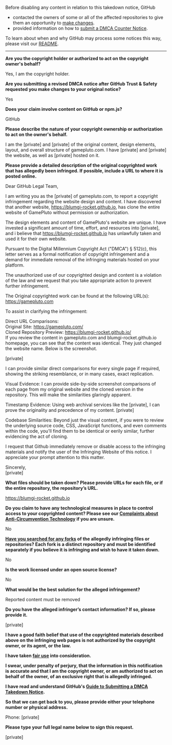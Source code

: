 Before disabling any content in relation to this takedown notice, GitHub
- contacted the owners of some or all of the affected repositories to give them an opportunity to [make changes](https://docs.github.com/en/github/site-policy/dmca-takedown-policy#a-how-does-this-actually-work).
- provided information on how to [submit a DMCA Counter Notice](https://docs.github.com/en/articles/guide-to-submitting-a-dmca-counter-notice).

To learn about when and why GitHub may process some notices this way, please visit our [README](https://github.com/github/dmca/blob/master/README.md#anatomy-of-a-takedown-notice).

---

**Are you the copyright holder or authorized to act on the copyright owner's behalf?**

Yes, I am the copyright holder.

**Are you submitting a revised DMCA notice after GitHub Trust & Safety requested you make changes to your original notice?**

Yes

**Does your claim involve content on GitHub or npm.js?**

GitHub

**Please describe the nature of your copyright ownership or authorization to act on the owner's behalf.**

I am the [private] and [private] of the original content, design elements, layout, and overall structure of gamepluto.com. I have [private] and [private] the website, as well as [private] hosted on it.

**Please provide a detailed description of the original copyrighted work that has allegedly been infringed. If possible, include a URL to where it is posted online.**

Dear GitHub Legal Team,

I am writing you as the [private] of gamepluto.com, to report a copyright infringement regarding the website design and content. I have discovered that another website, https://blumgi-rocket.github.io, has clone the entire website of GamePluto without permission or authorization.

The design elements and content of GamePluto's website are unique. I have invested a significant amount of time, effort, and resources into [private], and i believe that https://blumgi-rocket.github.io has unlawfully taken and used it for their own website.

Pursuant to the Digital Millennium Copyright Act ("DMCA") § 512(c), this letter serves as a formal notification of copyright infringement and a demand for immediate removal of the infringing materials hosted on your platform.

The unauthorized use of our copyrighted design and content is a violation of the law and we request that you take appropriate action to prevent further infringement.

The Original copyrighted work can be found at the following URL(s):  
https://gamepluto.com

To assist in clarifying the infringement:

Direct URL Comparisons:  
Original Site: https://gamepluto.com/  
Cloned Repository Preview: https://blumgi-rocket.github.io/  
If you review the content in gamepluto.com and blumgi-rocket.github.io homepage, you can see that the content was identical. They just changed the website name. Below is the screenshot.

[private]



I can provide similar direct comparisons for every single page if required, showing the striking resemblance, or in many cases, exact replication.

Visual Evidence: I can provide side-by-side screenshot comparisons of each page from my original website and the cloned version in the repository. This will make the similarities glaringly apparent.
 
Timestamp Evidence: Using web archival services like the [private], I can prove the originality and precedence of my content. [private]
 
Codebase Similarities: Beyond just the visual content, if you were to review the underlying source code, CSS, JavaScript functions, and even comments within the code, you'll find them to be identical or eerily similar, further evidencing the act of cloning.

I request that Github immediately remove or disable access to the infringing materials and notify the user of the Infringing Website of this notice. I appreciate your prompt attention to this matter. 

Sincerely,  
[private]

**What files should be taken down? Please provide URLs for each file, or if the entire repository, the repository’s URL.**

https://blumgi-rocket.github.io

**Do you claim to have any technological measures in place to control access to your copyrighted content? Please see our <a href="https://docs.github.com/articles/guide-to-submitting-a-dmca-takedown-notice#complaints-about-anti-circumvention-technology">Complaints about Anti-Circumvention Technology</a> if you are unsure.**

No

**<a href="https://docs.github.com/articles/dmca-takedown-policy#b-what-about-forks-or-whats-a-fork">Have you searched for any forks</a> of the allegedly infringing files or repositories? Each fork is a distinct repository and must be identified separately if you believe it is infringing and wish to have it taken down.**

No

**Is the work licensed under an open source license?**

No

**What would be the best solution for the alleged infringement?**

Reported content must be removed

**Do you have the alleged infringer’s contact information? If so, please provide it.**

[private]

**I have a good faith belief that use of the copyrighted materials described above on the infringing web pages is not authorized by the copyright owner, or its agent, or the law.**

**I have taken <a href="https://www.lumendatabase.org/topics/22">fair use</a> into consideration.**

**I swear, under penalty of perjury, that the information in this notification is accurate and that I am the copyright owner, or am authorized to act on behalf of the owner, of an exclusive right that is allegedly infringed.**

**I have read and understand GitHub's <a href="https://docs.github.com/articles/guide-to-submitting-a-dmca-takedown-notice/">Guide to Submitting a DMCA Takedown Notice</a>.**

**So that we can get back to you, please provide either your telephone number or physical address.**

Phone: [private]

**Please type your full legal name below to sign this request.**

[private]
